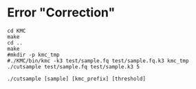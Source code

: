 # Error "Correction"

```
cd KMC
make
cd ..
make
#mkdir -p kmc_tmp
#./KMC/bin/kmc -k3 test/sample.fq test/sample.fq.k3 kmc_tmp
./cutsample test/sample.fq test/sample.k3 5
```

```
./cutsample [sample] [kmc_prefix] [threshold]
```
